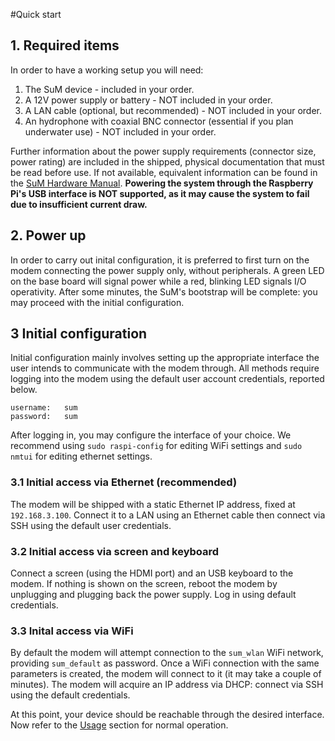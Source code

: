 #Quick start
## 1. Required items
In order to have a working setup you will need:

1. The SuM device - included in your order.
2. A 12V power supply or battery - NOT included in your order.
3. A LAN cable (optional, but recommended) - NOT included in your order.
4. An hydrophone with coaxial BNC connector (essential if you plan underwater use) - NOT included in your order.

Further information about the power supply requirements (connector size, power rating) are included in the shipped, physical documentation that must be read before use. If not available, equivalent information can be found in the [SuM Hardware Manual](https://github.com/subseapulse/sum-doc/raw/master/SuM_HW_manual.pdf). __Powering the system through the Raspberry Pi's USB interface is NOT supported, as it may cause the system to fail due to insufficient current draw.__

## 2. Power up
In order to carry out inital configuration, it is preferred to first turn on the modem connecting the power supply only, without peripherals. A green LED on the base board will signal power while a red, blinking LED signals I/O operativity.
After some minutes, the SuM's bootstrap will be complete: you may proceed with the initial configuration. 

## 3 Initial configuration
Initial configuration mainly involves setting up the appropriate interface the user intends to communicate with the modem through. All methods require logging into the modem using the default user account credentials, reported below.

	username:	sum
	password:	sum

After logging in, you may configure the interface of your choice. We recommend using `sudo raspi-config` for editing WiFi settings and `sudo nmtui` for editing ethernet settings.
### 3.1 Initial access via Ethernet (recommended)
The modem will be shipped with a static Ethernet IP address, fixed at `192.168.3.100`. Connect it to a LAN using an Ethernet cable then connect via SSH using the default user credentials.
### 3.2 Initial access via screen and keyboard
Connect a screen (using the HDMI port) and an USB keyboard to the modem. If nothing is shown on the screen, reboot the modem by unplugging and plugging back the power supply. Log in using default credentials.
### 3.3 Inital access via WiFi
By default the modem will attempt connection to the `sum_wlan` WiFi network, providing `sum_default` as password. Once a WiFi connection with the same parameters is created, the modem will connect to it (it may take a couple of minutes). The modem will acquire an IP address via DHCP: connect via SSH using the default credentials.

At this point, your device should be reachable through the desired interface.
Now refer to the [Usage](usage.md) section for normal operation.

